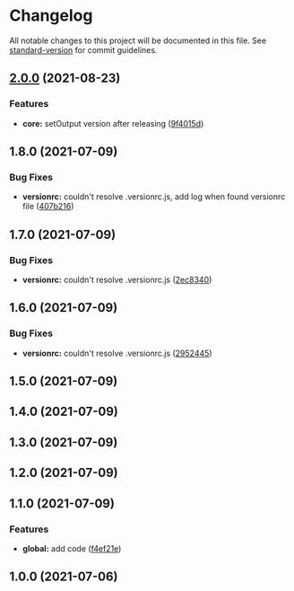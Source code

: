 # Changelog

All notable changes to this project will be documented in this file. See [standard-version](https://github.com/conventional-changelog/standard-version) for commit guidelines.

## [2.0.0](https://github.com/ltv/standard-version-action/compare/v1.8.0...v2.0.0) (2021-08-23)


### Features

* **core:** setOutput version after releasing ([9f4015d](https://github.com/ltv/standard-version-action/commit/9f4015dadbac29e5c2a056eb7abd6d2439366758))

## 1.8.0 (2021-07-09)


### Bug Fixes

* **versionrc:** couldn't resolve .versionrc.js, add log when found versionrc file ([407b216](https://github.com/ltv/standard-version-action/commit/407b2169e525f21f21222bf8f76683c5e59c0cab))

## 1.7.0 (2021-07-09)


### Bug Fixes

* **versionrc:** couldn't resolve .versionrc.js ([2ec8340](https://github.com/ltv/standard-version-action/commit/2ec8340e0fc772d84d89ba6f76fbcfed687ed82e))

## 1.6.0 (2021-07-09)


### Bug Fixes

* **versionrc:** couldn't resolve .versionrc.js ([2952445](https://github.com/ltv/standard-version-action/commit/295244546f16350f344ecdc592df6d937d4efcb7))

## 1.5.0 (2021-07-09)

## 1.4.0 (2021-07-09)

## 1.3.0 (2021-07-09)

## 1.2.0 (2021-07-09)

## 1.1.0 (2021-07-09)


### Features

* **global:** add code ([f4ef21e](https://github.com/ltv/standard-version-action/commit/f4ef21e838a8a39807e5567c39c928740480f518))

## 1.0.0 (2021-07-06)
